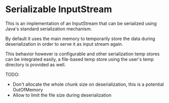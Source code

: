Serializable InputStream
========================

This is an implementation of an InputStream that can be serialized
using Java's standard serialization mechanism.

By default it uses the main memory to temporarily store the data
during deserialization in order to serve it as input stream again. 

This behavior however is configurable and other serialization temp stores
can be integrated easily, a file-based temp store using the user's temp
directory is provided as well.

TODO:
 - Don't allocate the whole chunk size on deserialization, this is a potential OutOfMemory
 - Allow to limit the file size during deserialization
